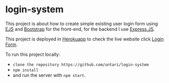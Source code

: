 # login-system

This project is about how to create simple existing user login form using [EJS](https://pages.github.com/ "EJS") and [Bootstrap](https://getbootstrap.com/ "Bootstrap") for the front-end, for the backend I use [Express.JS](https://www.npmjs.com/package/express "ExpressJS"). 


This project is deployed in [Herokuapp](https://www.heroku.com/ "Heroku") to check the live website click [Login Form](https://login-form-nodejs.herokuapp.com/ "Login Form").

To run this project locally: 
- `clone the repository https://github.com/untari/login-system`
- `npm install` 
- and run the server with `npm start`.
